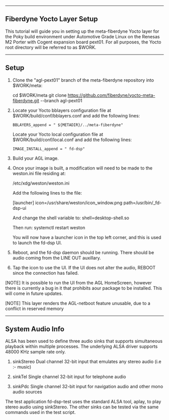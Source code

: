 -------------------------------------------------------------------------------------------
Fiberdyne Yocto Layer Setup
-------------------------------------------------------------------------------------------

This tutorial will guide you in setting up the meta-fiberdyne Yocto layer for the Poky 
build environment under Automotive Grade Linux on the Renesas M2 Porter with Cogent expansion board pext01.
For all purposes, the Yocto root directory will be referred to as $WORK.

-------------
Setup
-------------
1. Clone the "agl-pext01" branch of the meta-fiberdyne repository into $WORK/meta:

   cd $WORK/meta
   git clone https://github.com/fiberdyne/yocto-meta-fiberdyne.git --branch agl-pext01

2. Locate your Yocto bblayers configuration file at $WORK/build/conf/bblayers.conf 
   and add the following lines:

       BBLAYERS_append = " ${METADIR}/../meta-fiberdyne"

   Locate your Yocto local configuration file at $WORK/build/conf/local.conf
   and add the following lines:
    
       IMAGE_INSTALL_append = " fd-dsp"

3. Build your AGL image.

4. Once your image is built, a modification will need to be made to the weston.ini file residing at:

   /etc/xdg/weston/weston.ini
   
   Add the following lines to the file:
  
   [launcher]
   icon=/usr/share/weston/icon_window.png
   path=/usr/bin/_fd-dsp-ui
   
   And change the shell variable to:
   shell=desktop-shell.so

   Then run:
   systemctl restart weston

   You will now have a launcher icon in the top left corner, and this is used to launch the fd-dsp UI.

5. Reboot, and the fd-dsp daemon should be running. There should be audio coming from the LINE OUT auxillary.

6. Tap the icon to use the UI. If the UI does not alter the audio, REBOOT since the connection has failed.

[NOTE]
  It is possible to run the UI from the AGL HomeScreen, however there is currently a bug in it that prohibits
  aour package to be installed.  This will come in future updates.
  
[NOTE]
  This layer renders the AGL-netboot feature unusable, due to a conflict in reserved memory

   
-------------------------------------------------------------------------------------------
System Audio Info
-------------------------------------------------------------------------------------------
ALSA has been used to define three audio sinks that supports simultaneous playback 
within multiple processes. 
The underlying ALSA driver supports 48000 KHz sample rate only.

1. sinkStereo 
   Dual channel 32-bit input that emulates any stereo audio (i.e :- music)

2. sinkTel 
   Single channel 32-bit input for telephone audio
  
3. sinkPdc
   Single channel 32-bit input for navigation audio and other mono audio sources

The test application fd-dsp-test uses the standard ALSA tool, aplay, to play stereo
audio using sinkStereo. 
The other sinks can be tested via the same commands used in the test script. 
